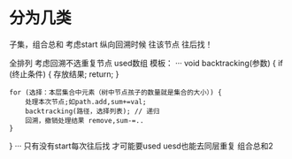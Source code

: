 # 分为几类
子集，组合总和 考虑start 纵向回溯时候 往该节点 往后找！

全排列 考虑回溯不选重复节点  used数组 
模板：
···
    void backtracking(参数) {
    if (终止条件) {
    存放结果;
    return;
    }

    for (选择：本层集合中元素（树中节点孩子的数量就是集合的大小）) {
        处理本次节点;如path.add,sum+=val;
        backtracking(路径，选择列表); // 递归
        回溯，撤销处理结果 remove,sum-=..
    }
}
···
只有没有start每次往后找 才可能要used
uesd也能去同层重复 组合总和2
